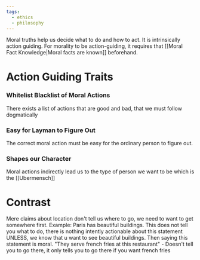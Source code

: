 ```yaml
---
tags:
  - ethics
  - philosophy
---
```

Moral truths help us decide what to do and how to act. It is intrinsically action guiding.
For morality to be action-guiding, it requires that [[Moral Fact Knowledge|Moral facts are known]] beforehand.
# Action Guiding Traits
### Whitelist Blacklist of Moral Actions
There exists a list of actions that are good and bad, that we must follow dogmatically
### Easy for Layman to Figure Out 
The correct moral action must be easy for the ordinary person to figure out.
### Shapes our Character
Moral actions indirectly lead us to the type of person we want to be which is the [[Ubermensch]]
# Contrast
Mere claims about location don't tell us where to go, we need to want to get somewhere first.
Example: Paris has beautiful buildings. This does not tell you what to do, there is nothing intently actionable about this statement UNLESS, we know that u want to see beautiful buildings. Then saying this statement is moral. 
"They serve french fries at this restaurant" - Doesn't tell you to go there, it only tells you to go there if you want french fries